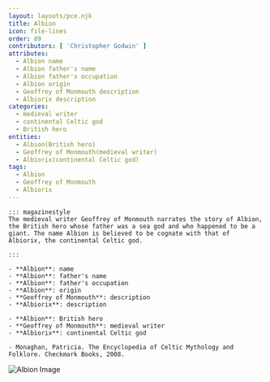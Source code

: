 ```yaml
---
layout: layouts/pce.njk
title: Albion
icon: file-lines
order: 89
contributors: [ 'Christopher Godwin' ]
attributes:
  - Albion name
  - Albion father's name
  - Albion father's occupation
  - Albion origin
  - Geoffrey of Monmouth description
  - Albiorix description
categories:
  - medieval writer
  - continental Celtic god
  - British hero
entities:
  - Albion(British hero)
  - Geoffrey of Monmouth(medieval writer)
  - Albiorix(continental Celtic god)
tags:
  - Albion
  - Geoffrey of Monmouth
  - Albiorix
---
```

``` tab [group1:Info]
::: magazinestyle
The medieval writer Geoffrey of Monmouth narrates the story of Albion, the British hero whose father was a sea god and who happened to be a giant. The name Albion is believed to be cognate with that of Albiorix, the continental Celtic god.

:::
```
``` tab [group1:Attributes]
- **Albion**: name
- **Albion**: father's name
- **Albion**: father's occupation
- **Albion**: origin
- **Geoffrey of Monmouth**: description
- **Albiorix**: description
```
``` tab [group1:Entities]
- **Albion**: British hero
- **Geoffrey of Monmouth**: medieval writer
- **Albiorix**: continental Celtic god
```
``` tab [group1:Sources]
- Monaghan, Patricia. The Encyclopedia of Celtic Mythology and Folklore. Checkmark Books, 2008.
```
![Albion Image](['https://upload.wikimedia.org/wikipedia/commons/7/7e/White_cliffs_of_dover_09_2004.jpg'])
